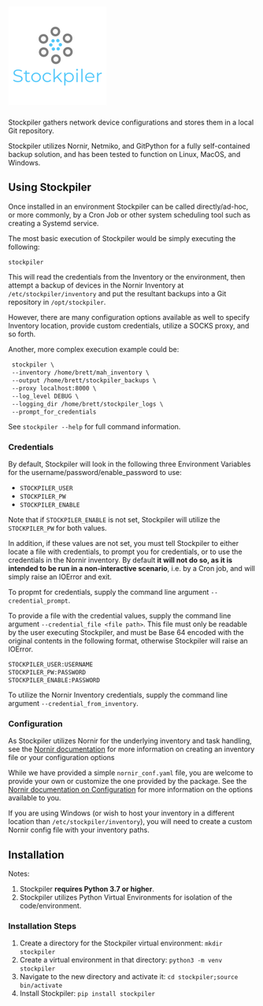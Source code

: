 # ![Stockpiler Logo](stockpiler_logo_200x200.png)
Stockpiler gathers network device configurations and stores them in a local Git repository.

Stockpiler utilizes Nornir, Netmiko, and GitPython for a fully self-contained
 backup solution, and has been tested to function on Linux, MacOS, and Windows.

## Using Stockpiler

Once installed in an environment Stockpiler can be called directly/ad-hoc, or more commonly, by a Cron Job or other 
 system scheduling tool such as creating a Systemd service.

The most basic execution of Stockpiler would be simply executing the following:

    stockpiler

This will read the credentials from the Inventory or the environment, then attempt a backup of devices in the Nornir
 Inventory at `/etc/stockpiler/inventory` and put the resultant backups into a Git repository in `/opt/stockpiler`.

However, there are many configuration options available as well to specify Inventory location, provide custom credentials,
 utilize a SOCKS proxy, and so forth.

Another, more complex execution example could be:

     stockpiler \
     --inventory /home/brett/mah_inventory \
     --output /home/brett/stockpiler_backups \
     --proxy localhost:8000 \
     --log_level DEBUG \
     --logging_dir /home/brett/stockpiler_logs \
     --prompt_for_credentials
 
See `stockpiler --help` for full command information.

### Credentials

By default, Stockpiler will look in the following three Environment Variables for the username/password/enable_password to use:

* `STOCKPILER_USER`
* `STOCKPILER_PW`
* `STOCKPILER_ENABLE`

Note that if `STOCKPILER_ENABLE` is not set, Stockpiler will utilize the `STOCKPILER_PW` for both values.

In addition, if these values are not set, you must tell Stockpiler to either locate a file with credentials, to prompt
 you for credentials, or to use the credentials in the Nornir inventory.
 By default **it will not do so, as it is intended to be run in a non-interactive scenario**, i.e. by a Cron job,
 and will simply raise an IOError and exit.

To propmt for credentials, supply the command line argument `--credential_prompt`.

To provide a file with the credential values, supply the command line argument `--credential_file <file path>`.
 This file must only be readable by the user executing Stockpiler, and must be Base 64 encoded with the original
 contents in the following format, otherwise Stockpiler will raise an IOError.

    STOCKPILER_USER:USERNAME
    STOCKPILER_PW:PASSWORD
    STOCKPILER_ENABLE:PASSWORD

To utilize the Nornir Inventory credentials, supply the command line argument `--credential_from_inventory`.

### Configuration

As Stockpiler utilizes Nornir for the underlying inventory and task handling, see the 
 [Nornir documentation](https://nornir.readthedocs.io/en/latest/tutorials/intro/inventory.html) for more information
 on creating an inventory file or your configuration options

While we have provided a simple `nornir_conf.yaml` file, you are welcome to provide your own or customize
 the one provided by the package.
See the [Nornir documentation on Configuration](https://nornir.readthedocs.io/en/latest/configuration/index.html)
 for more information on the options available to you.

If you are using Windows (or wish to host your inventory in a different location than `/etc/stockpiler/inventory`), you
 will need to create a custom Nornir config file with your inventory paths.


## Installation

Notes:

1. Stockpiler **requires Python 3.7 or higher**.
2. Stockpiler utilizes Python Virtual Environments for isolation of the code/environment.

### Installation Steps

1. Create a directory for the Stockpiler virtual environment:
    `mkdir stockpiler`
2. Create a virtual environment in that directory:
    `python3 -m venv stockpiler`
3. Navigate to the new directory and activate it:
    `cd stockpiler;source bin/activate`
4. Install Stockpiler:
    `pip install stockpiler`
